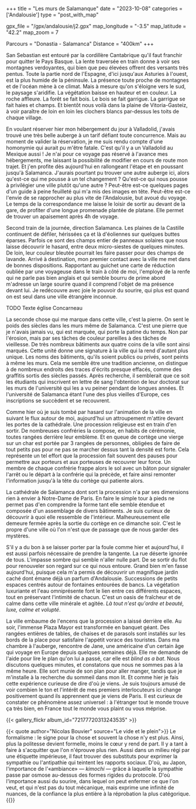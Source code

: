 +++
title = "Les murs de Salamanque"
date = "2023-10-08"
categories = ['Andalousie']
type = "post_with_map"

gpx_file = "/gpx/andalousie/j2.gpx"
map_longitude = "-3.5"
map_latitude = "42.2"
map_zoom = 7

Parcours = "Donastia - Salamanca"
Distance = "400km"
+++

San Sebastian est entouré par la cordillère Cantabrique qu'il faut franchir pour quitter le Pays Basque. La lente traversée en train donne à voir ses montagnes 
verdoyantes, qui bien que peu élevées offrent des versants très pentus. Toute la partie nord de l'Espagne, d'ici jusqu'aux Asturies à l'ouest, est la plus 
humide de la péninsule. La présence toute proche de montagnes et de l'océan mène à ce climat. Mais à mesure qu'on s'éloigne vers le sud, le paysage s'aridifie. 
La végétation baisse en hauteur et en couleur. La roche affleure. La forêt se fait bois. Le bois se fait garrigue. La garrigue se fait haies et champs. Et bientôt 
nous voilà dans la plaine de Vitoria-Gasteiz, à voir paraître de loin en loin les clochers blancs par-dessus les toits de chaque village.

En voulant réserver hier mon hébergement du jour à Valladolid, j'avais trouvé une très belle auberge à un tarif défiant toute concurrence. Mais au moment de 
valider la réservation, je me suis rendu compte d'une homonymie qui aurait pu m'être fatale. C'est qu'il y a un Valladolid au Mexique aussi !
Je n'ai pour ce voyage pas réservé à l'avance mes hébergements, me laissant la possibilité de modifier en cours de route mon trajet. Et j'en profite dès 
aujourd'hui en rallongeant l'étape et en poussant jusqu'à Salamanca. J'aurais pourtant pu trouver une autre auberge ici, alors qu'est-ce qui me pousse à un tel 
changement ? Qu'est-ce qui nous pousse à privilégier une ville plutôt qu'une autre ? Peut-être est-ce quelques pages d'un guide à peine feuilleté qui m'a mis 
des images en tête. Peut-être est-ce l'envie de se rapprocher au plus vite de l'Andalousie, but avoué du voyage.
Le temps de la correspondance me laisse le loisir de sortir au devant de la gare, de profiter d'une longue promenade plantée de platane. Elle permet de 
trouver un apaisement après 4h de voyage.

Second train de la journée, direction Salamanca. Les plaines de la Castille continuent de défiler, hérissées ça et là d'éoliennes sur quelques buttes éparses. 
Parfois ce sont des champs entier de panneaux solaires que nous laisse découvrir le hasard, entre deux micro-siestes de quelques minutes. De loin, leur 
couleur bleutée pourrait les faire passer pour des champs de lavande.
Arrivé à destination, mon premier contact avec la ville me met dans de bonnes dispositions. Rapportant au guichet une carte de réduction oubliée par une 
voyageuse dans le train à côté de moi, l'employé de la renfe qui ne parle pas bien anglais et qui semble bourru de prime abord m'adresse un large sourire 
quand il comprend l'objet de ma présence devant lui. Je redécouvre avec joie le pouvoir du sourire, qui plus est quand on est seul dans une ville étrangère inconnue.

TODO Texte église Concarneau

La seconde chose qui me marque dans cette ville, c'est la pierre. On sent le poids des siècles dans les murs même de Salamanca. C'est une pierre que je n'avais 
jamais vu, qui est marquée, qui porte la patine du temps. Non par l'érosion, mais par ses tâches de couleur pareilles à des tâches de vieillesse. De très 
nombreux bâtiments aux quatre coins de la ville sont ainsi marqués. Cette unité donne une signature à la ville qui la rend d'autant plus unique.
Les noms des bâtiments, qu'ils soient publics ou privés, sont peints à même les murs. Cela me semble être une tradition ancienne, on distingue à de nombreux 
endroits des traces d'écrits presque effacés, comme des graffitis sortis des siècles passés. Après recherche, il semblerait que ce soit les étudiants qui 
inscrivent en lettre de sang l'obtention de leur doctorat sur les murs de l'université qui les a vu peiner pendant de longues années. Et l'université de 
Salamanca étant l'une des plus vieilles d'Europe, ces inscriptions se succèdent et se recouvrent.

Comme hier où je suis tombé par hasard sur l'animation de la ville en suivant le flux autour de moi, aujourd'hui un attroupement m'attire devant les portes de 
la cathédrale. Une procession religieuse est en train d'en sortir. De nombreuses confréries la compose, en habits de cérémonie, toutes rangées derrière leur 
emblème. Et en queue de cortège une vierge sur un char est portée par 3 rangées de personnes, obligées de faire de tout petits pas pour ne pas se marcher dessus 
tant la densité est forte. Cela représente un tel effort que la procession fait souvent des pauses pour permettre aux porteurs et aux porteuses de recouvrer leur 
force. Un membre de chaque confrérie frappe alors le sol avec un bâton pour signaler l'arrêt ou le départ à la confrérie qui la précède, et faire ainsi remonter 
l'information jusqu'à la tête du cortège qui patiente alors.

La cathédrale de Salamanca dont sort la procession n'a par ses dimensions rien à envier à Notre-Dame de Paris. En faire le simple tour à pieds ne permet pas 
d'en comprendre la forme tant elle semble étendue et composée d'un assemblage de divers bâtiments. Je suis curieux de découvrir à quoi elle ressemble de 
l'intérieur. Malheureusement elle demeure fermée après la sortie du cortège en ce dimanche soir. C'est le propre d'une ville où l'on n'est que de passage que 
de nous garder des mystères.

S'il y a du bon à se laisser porter par la foule comme hier et aujourd'hui, il est aussi parfois nécessaire de prendre la tangente. La rue déserte ignorée de 
tous. L'impasse sombre qui semble n'aller nulle part. De se sortir du flot pour renouveler son regard sur ce qui nous entoure. Grand bien m'en fasse aujourd'hui, 
puisque cela m'a permis de découvrir un magnifique jardin caché dont émane déjà un parfum d'Andalousie. Successions de petits espaces centrés autour de fontaines 
entourées de bancs. La végétation luxuriante et l'eau omniprésente font le lien entre ces différents espaces, tout en préservant l'intimité de chacun. C'est un 
oasis de fraîcheur et de calme dans cette ville minérale et agitée. *Là tout n'est qu'ordre et beauté, luxe, calme et volupté*.

La ville embaume de l'encens que la procession a laissé derrière elle. Au soir, l'immense Plaza Mayor est transformée en banquet géant. Des rangées entières de 
tables, de chaises et de parasols sont installés sur les bords de la place pour satisfaire l'appétit vorace des touristes.
Dans ma chambre à l'auberge, rencontre de Jane, une américaine d'un certain âge qui voyage en Europe depuis quelques semaines déjà. Elle me demande de l'aide pour 
lire le plan qu'on lui a passé, car elle est *blind as a bat*.
Nous discutons quelques minutes, et constatons que nous ne sommes pas à la même heure. Elle sort munie de son plan pour aller manger, tandis que je m'installe à la 
recherche du sommeil dans mon lit.
Et comme hier je fais cette expérience curieuse de dire d'où je viens. Je suis toujours amusé de voir combien le ton et l'intérêt de mes premiers interlocuteurs 
ici change positivement quand ils apprennent que je viens de Paris. Il est curieux de constater ce phénomène assez universel : à l'étranger tout le monde trouve 
ça très bien, en France tout le monde vous plaint ou vous méprise.

{{< gallery_flickr album_id="72177720313243535" >}}

{{< quote author="Nicolas Bouvier" source="Le vide et le plein">}}
Le formalisme : le signe pour la chose et souvent la chose n'y est plus. Ainsi, plus la politesse devient formelle, moins le cœur y rend de part. Il y a tant à 
faire à s'acquitter que l'on n'éprouve plus rien. Aussi dans un milieu régi par une étiquette impérieuse, il faut trouver des substituts pour exprimer la sympathie 
ou l'antipathie qui teintent les rapports sociaux. D'où, au Japon, l'importance de l'&laquo;ambiance&raquo; &mdash; <i>kimochi</i> &mdash; grâce à laquelle la 
sympathie passe par osmose au-dessus des formes rigides du protocole. D'où l'importance aussi du sourire, dans lequel on peut enfermer ce que l'on veut, et qui 
n'est pas du tout mécanique, mais exprime une infinité de nuances, de la confiance  la plus entière à la réprobation la plus catégorique.
{{</quote>}}